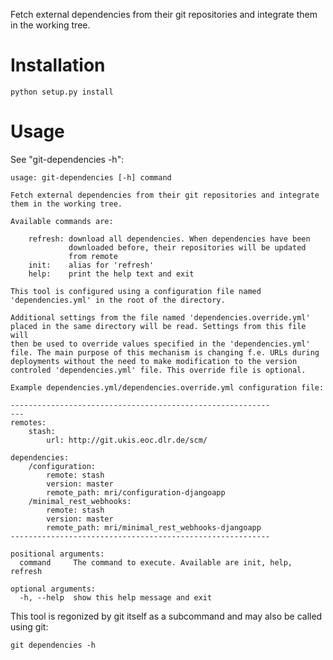 Fetch external dependencies from their git repositories and integrate
them in the working tree.

Installation
============

    python setup.py install

Usage
=====

See "git-dependencies -h":


    usage: git-dependencies [-h] command
    
    Fetch external dependencies from their git repositories and integrate
    them in the working tree.
    
    Available commands are:
        
        refresh: download all dependencies. When dependencies have been 
                 downloaded before, their repositories will be updated
                 from remote
        init:    alias for 'refresh'
        help:    print the help text and exit
    
    This tool is configured using a configuration file named
    'dependencies.yml' in the root of the directory.
    
    Additional settings from the file named 'dependencies.override.yml'
    placed in the same directory will be read. Settings from this file will
    then be used to override values specified in the 'dependencies.yml' 
    file. The main purpose of this mechanism is changing f.e. URLs during
    deployments without the need to make modification to the version
    controled 'dependencies.yml' file. This override file is optional.
    
    Example dependencies.yml/dependencies.override.yml configuration file:
    
    ----------------------------------------------------------
    ---
    remotes:
        stash:
            url: http://git.ukis.eoc.dlr.de/scm/
    
    dependencies:
        /configuration:
            remote: stash
            version: master
            remote_path: mri/configuration-djangoapp
        /minimal_rest_webhooks:
            remote: stash
            version: master
            remote_path: mri/minimal_rest_webhooks-djangoapp
    ----------------------------------------------------------
    
    positional arguments:
      command     The command to execute. Available are init, help, refresh
    
    optional arguments:
      -h, --help  show this help message and exit


This tool is regonized by git itself as a subcommand and may also be called
using git:

    git dependencies -h

